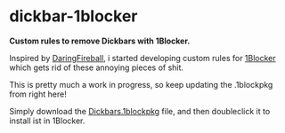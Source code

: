 # dickbar-1blocker
__Custom rules to remove Dickbars with 1Blocker.__

Inspired by [DaringFireball](https://daringfireball.net/2017/06/medium_dickbars), i started developing custom rules for [1Blocker](https://1blocker.com) which gets rid of these annoying pieces of shit.

This is pretty much a work in progress, so keep updating the .1blockpkg from right here!

Simply download the [Dickbars.1blockpkg](https://raw.githubusercontent.com/seiz/dickbar-1blocker/master/Dickbars.1blockpkg) file, and then doubleclick it to install ist in 1Blocker. 